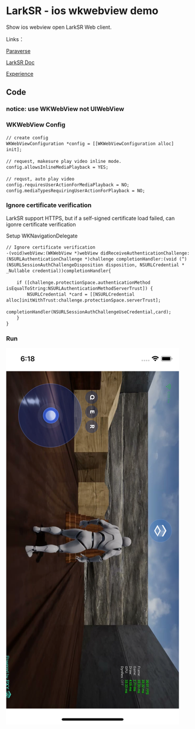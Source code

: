 # LarkSR - ios wkwebview demo

Show ios webview open LarkSR Web client.

Links：

[Paraverse](https://www.paraverse.cc/)

[LarkSR Doc](https://www.pingxingyun.com/devCenter.html)

[Experience](https://www.paraverse.cc/)

## Code

### notice: use WKWebView not UIWebView

### WKWebView Config

```oc
// create config
WKWebViewConfiguration *config = [[WKWebViewConfiguration alloc] init];

// request, makesure play video inline mode.
config.allowsInlineMediaPlayback = YES;

// requst, auto play video
config.requiresUserActionForMediaPlayback = NO;
config.mediaTypesRequiringUserActionForPlayback = NO;
```

### Ignore certificate verification

LarkSR support HTTPS, but if a self-signed certificate load failed, can igonre certificate verification

Setup WKNavigationDelegate

```oc
// Ignore certificate verification
-(void)webView:(WKWebView *)webView didReceiveAuthenticationChallenge:(NSURLAuthenticationChallenge *)challenge completionHandler:(void (^)(NSURLSessionAuthChallengeDisposition disposition, NSURLCredential * _Nullable credential))completionHandler{
    
    if ([challenge.protectionSpace.authenticationMethod isEqualToString:NSURLAuthenticationMethodServerTrust]) {
        NSURLCredential *card = [[NSURLCredential alloc]initWithTrust:challenge.protectionSpace.serverTrust];
        completionHandler(NSURLSessionAuthChallengeUseCredential,card);
    }
}
```

### Run

![Run](./ScreenShot.png)
